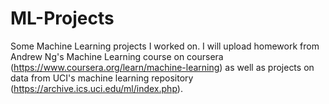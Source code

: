 # ML-Projects
Some Machine Learning projects I worked on.
I will upload homework from Andrew Ng's Machine Learning course on coursera (https://www.coursera.org/learn/machine-learning) as well as projects on data from UCI's machine learning repository (https://archive.ics.uci.edu/ml/index.php).
